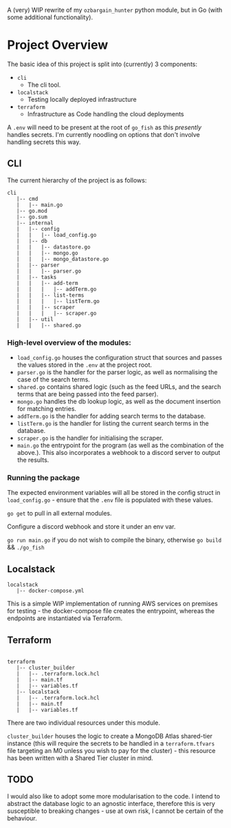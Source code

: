 A (very) WIP rewrite of my `ozbargain_hunter` python module, but in Go (with some additional functionality).

# Project Overview
The basic idea of this project is split into (currently) 3 components:
- `cli`
    - The cli tool.
- `localstack`
    - Testing locally deployed infrastructure
- `terraform`
    - Infrastructure as Code handling the cloud deployments

A `.env` will need to be present at the root of `go_fish` as this _presently_ handles secrets. I'm currently noodling on options that don't involve handling secrets this way.

## CLI

The current hierarchy of the project is as follows:
```
cli
   |-- cmd
   |   |-- main.go
   |-- go.mod
   |-- go.sum
   |-- internal
   |   |-- config
   |   |   |-- load_config.go
   |   |-- db
   |   |   |-- datastore.go
   |   |   |-- mongo.go
   |   |   |-- mongo_datastore.go
   |   |-- parser
   |   |   |-- parser.go
   |   |-- tasks
   |   |   |-- add-term
   |   |   |   |-- addTerm.go
   |   |   |-- list-terms
   |   |   |   |-- listTerm.go
   |   |   |-- scraper
   |   |   |   |-- scraper.go
   |   |-- util
   |   |   |-- shared.go
```

### High-level overview of the modules:
- `load_config.go` houses the configuration struct that sources and passes the values stored in the `.env` at the project root.
- `parser.go` is the handler for the parser logic, as well as normalising the case of the search terms.
- `shared.go` contains shared logic (such as the feed URLs, and the search terms that are being passed into the feed parser).
- `mongo.go` handles the db lookup logic, as well as the document insertion for matching entries.
- `addTerm.go` is the handler for adding search terms to the database.
- `listTerm.go` is the handler for listing the current search terms in the database.
- `scraper.go` is the handler for initialising the scraper. 
- `main.go` the entrypoint for the program (as well as the combination of the above.). This also incorporates a webhook to a discord server to output the results.

### Running the package
The expected environment variables will all be stored in the config struct in `load_config.go` - ensure that the `.env` file is populated with these values.

`go get` to pull in all external modules.

Configure a discord webhook and store it under an env var.

`go run main.go` if you do not wish to compile the binary, otherwise `go build` && `./go_fish`

## Localstack

```
localstack
   |-- docker-compose.yml
```

This is a simple WIP implementation of running AWS services on premises for testing - the docker-compose file creates the entrypoint, whereas the endpoints are instantiated via Terraform.

## Terraform
```

terraform
   |-- cluster_builder
   |   |-- .terraform.lock.hcl
   |   |-- main.tf
   |   |-- variables.tf
   |-- localstack
   |   |-- .terraform.lock.hcl
   |   |-- main.tf
   |   |-- variables.tf

```

There are two individual resources under this module. 

`cluster_builder` houses the logic to create a MongoDB Atlas shared-tier instance (this will require the secrets to be handled in a `terraform.tfvars` file targeting an M0 unless you wish to pay for the cluster) - this resource has been written with a Shared Tier cluster in mind. 

## TODO

I would also like to adopt some more modularisation to the code. I intend to abstract the database logic to an agnostic interface, therefore this is very susceptible to breaking changes - use at own risk, I cannot be certain of the behaviour. 
